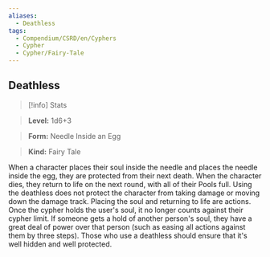 ```yaml
---
aliases:
  - Deathless
tags:
  - Compendium/CSRD/en/Cyphers
  - Cypher
  - Cypher/Fairy-Tale
---
```

  
    
## Deathless    
>[!info] Stats    
> **Level:** 1d6+3    
> **Form:** Needle Inside an Egg    
> **Kind:** Fairy Tale  
    
When a character places their soul inside the needle and places the needle inside the egg, they are protected from their next death. When the character dies, they return to life on the next round, with all of their Pools full. Using the deathless does not protect the character from taking damage or moving down the damage track. Placing the soul and returning to life are actions. Once the cypher holds the user's soul, it no longer counts against their cypher limit. If someone gets a hold of another person's soul, they have a great deal of power over that person (such as easing all actions against them by three steps). Those who use a deathless should ensure that it's well hidden and well protected.